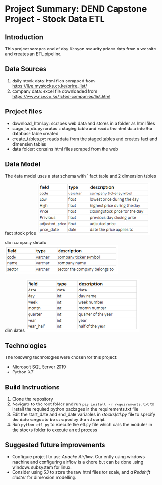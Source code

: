 # Project Summary: DEND Capstone Project - Stock Data ETL

## Introduction
This project scrapes end of day Kenyan security prices data from a website and creates an ETL pipeline.

## Data Sources
1. daily stock data: html files scrapped from https://live.mystocks.co.ke/price_list/
2. company data: excel file downloaded from https://www.nse.co.ke/listed-companies/list.html

## Project files
- download_html.py: scrapes web data and stores in a folder as html files
- stage_to_db.py: crates a staging table and reads the html data into the database table created
- create_tables.py: reads data from the staged tables and creates fact and dimension tables
- data folder: contains html files scraped from the web

## Data Model
The data model uses a star schema with 1 fact table and 2 dimension tables

fact stock price
![fact stock price](/fact_StockPrice.png)

dim company details
![dim company details](/dim_CompanyDetails.png)

dim dates
![dim dates](/dim_Dates.png)

## Technologies
The following technologies were chosen for this project:
* Microsoft SQL Server 2019
* Python 3.7

## Build Instructions
1. Clone the repository
2. Navigate to the root folder and run `pip install -r requirements.txt` to install the required python packages in the requirements.txt file
3. Edit the start_date and end_date variables in *stocks\etl.py* file to specify the date ranges to be scraped by the etl script.
4. Run `python etl.py` to execute the etl.py file which calls the modules in the stocks folder to execute an etl process

## Suggested future improvements
- Configure project to use *Apache Airflow*. Currently using windows machine and configuring airflow is a chore but can be done using windows subsystem for linux.
- Consider using *S3* to store the raw html files for scale, and *a Redshift cluster* for dimension modelling. 